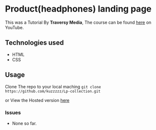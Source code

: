 # Product(headphones) landing page
This was a Tutorial By **Traversy Media**, The course can be found [here](https://www.youtube.com/watch?v=61R5kn_kYwY&list=WL&index=110&t=183s) on YouTube.

## Technologies used
- HTML
- CSS


## Usage
Clone The repo to your local maching 
`git clone https://github.com/kuzzzzz/Lp-collection.git`

or View the Hosted version [here](https://kuzzzzz.github.io/Lp-collection/landing-pages/sixth-lp/index.html)

### Issues
- None so far.